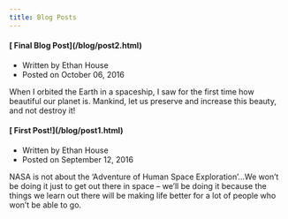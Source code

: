 ```yaml
---
title: Blog Posts
---
```


<article class="post">
<h4 class="post-title"> [ Final Blog Post](/blog/post2.html) </h4>
<ul class="post-header"><li class="post-author">Written by  Ethan House</li><li class="post-date"><time>Posted on October 06, 2016</time></li></ul>
<p class="post-summary"> When I orbited the Earth in a spaceship, I saw for the first time how beautiful our planet is. Mankind, let us preserve and increase this beauty, and not destroy it!</p>
</article>

<article class="post">
<h4 class="post-title"> [ First Post!](/blog/post1.html) </h4>
<ul class="post-header"><li class="post-author">Written by  Ethan House</li><li class="post-date"><time>Posted on September 12, 2016</time></li></ul>
<p class="post-summary"> NASA is not about the ‘Adventure of Human Space Exploration’...We won’t be doing it just to get out there in space – we’ll be doing it because the things we learn out there will be making life better for a lot of people who won’t be able to go.</p>
</article>

